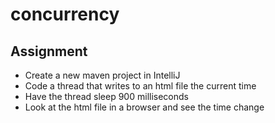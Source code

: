 # concurrency

## Assignment

- Create a new maven project in IntelliJ
- Code a thread that writes to an html file the current time
- Have the thread sleep 900 milliseconds
- Look at the html file in a browser and see the time change